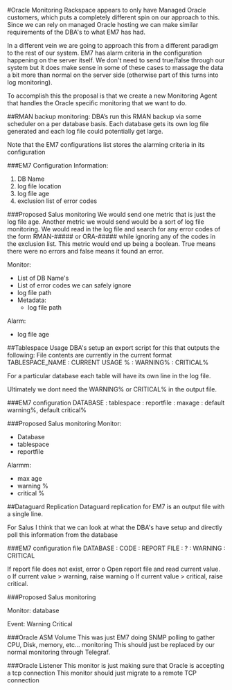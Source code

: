 #Oracle Monitoring
Rackspace appears to only have Managed Oracle customers, which puts a completely different spin on our approach to this.
Since we can rely on managed Oracle hosting we can make similar requirements of the DBA's to what EM7 has had.

In a different vein we are going to approach this from a different paradigm to the rest of our system.
EM7 has alarm criteria in the configuration happening on the server itself. We don't need to send true/false
through our system but it does make sense in some of these cases to massage the data a bit more than normal
on the server side (otherwise part of this turns into log monitoring).

To accomplish this the proposal is that we create a new Monitoring Agent that handles the Oracle specific
monitoring that we want to do. 


##RMAN backup monitoring:
DBA’s run this RMAN backup via some scheduler on a per database basis.
Each database gets its own log file generated and each log file could potentially get large.

Note that the EM7 configurations list stores the alarming criteria in its configuration

###EM7 Configuration Information:
1. DB Name
2. log file location
3. log file age
4. exclusion list of error codes


###Proposed Salus monitoring
We would send one metric that is just the log file age.
Another metric we would send would be a sort of log file monitoring. We would read in the log file and search
for any error codes of the form RMAN-##### or ORA-##### while ignoring any of the codes in the exclusion
list. This metric would end up being a boolean. True means there were no errors and false means it found an error. 

Monitor:
   * List of DB Name's
   * List of error codes we can safely ignore
   * log file path
   * Metadata:
        * log file path 


Alarm:
   * log file age


##Tablespace Usage
DBA's setup an export script for this that outputs the following: 
File contents are currently in the current format
TABLESPACE_NAME : CURRENT USAGE % : WARNING% : CRITICAL%  

For a particular database each table will have its own line in the log file.

Ultimately we dont need the WARNING% or CRITICAL% in the output file.

###EM7 configuration 
DATABASE : tablespace : reportfile : maxage : default warning%, default critical% 


###Proposed Salus monitoring
Monitor:
   * Database
   * tablespace
   * reportfile
    
Alarmm:
   * max age
   * warning %
   * critical %
    
    
    
    
##Dataguard Replication 
Dataguard replication for EM7 is an output file with a single line.

For Salus I think that we can look at what the DBA's have setup and directly poll this information from the database

###EM7 configuration file
DATABASE : CODE : REPORT FILE : ? : WARNING : CRITICAL 
    
If report file does not exist, error 
o Open report file and read current value. 
o If current value > warning, raise warning 
o If current value > critical, raise critical. 


###Proposed Salus monitoring

Monitor:
    database

Event:
    Warning
    Critical
    
    
###Oracle ASM Volume
This was just EM7 doing SNMP polling to gather CPU, Disk, memory, etc... monitoring
This should just be replaced by our normal monitoring through Telegraf. 

###Oracle Listener
This monitor is just making sure that Oracle is accepting a tcp connection
This monitor should just migrate to a remote TCP connection

